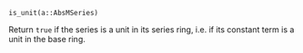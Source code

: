 ```
is_unit(a::AbsMSeries)
```

Return `true` if the series is a unit in its series ring, i.e. if its constant term is a unit in the base ring.
